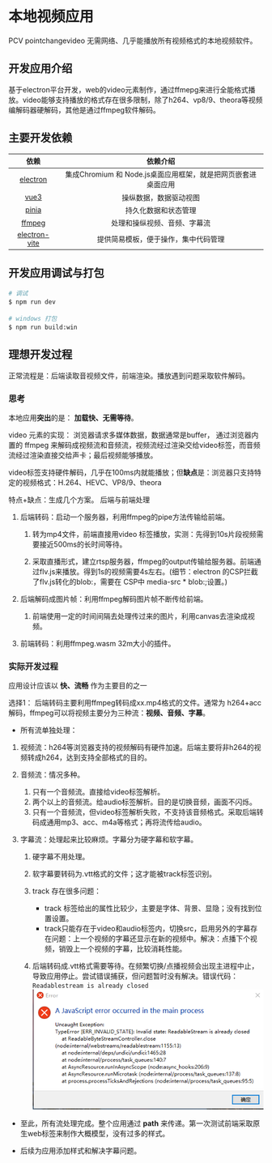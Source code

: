 # 本地视频应用

PCV pointchangevideo 无需网络、几乎能播放所有视频格式的本地视频软件。

## 开发应用介绍

基于electron平台开发，web的video元素制作，通过ffmepg来进行全能格式播放。video能够支持播放的格式存在很多限制，除了h264、vp8/9、theora等视频编解码器硬解码，其他是通过ffmpeg软件解码。

## 主要开发依赖

| 依赖 | 依赖介绍 |
| :----: | :----: |
| [electron](https://www.electronjs.org/zh/) | 集成Chromium 和 Node.js桌面应用框架，就是把网页嵌套进桌面应用 |
| [vue3](https://cn.vuejs.org/) | 操纵数据，数据驱动视图 |
| [pinia](https://pinia.vuejs.org/zh/) | 持久化数据和状态管理 |
| [ffmpeg](https://github.com/fluent-ffmpeg/node-fluent-ffmpeg) | 处理和操纵视频、音频、字幕流 |
| [electron-vite](https://cn.electron-vite.org/) | 提供简易模板，便于操作，集中代码管理 |

## 开发应用调试与打包

```bash
# 调试
$ npm run dev

# windows 打包
$ npm run build:win
```

## 理想开发过程

正常流程是：后端读取音视频文件，前端渲染。播放遇到问题采取软件解码。

### 思考

本地应用**突出**的是： **加载快、无需等待**。

video 元素的实现： 浏览器请求多媒体数据，数据通常是buffer， 通过浏览器内置的 ffmpeg 来解码成视频流和音频流，视频流经过渲染交给video标签，而音频流经过渲染直接交给声卡；最后视频能够播放。

video标签支持硬件解码，几乎在100ms内就能播放；但**缺点**是：浏览器只支持特定的视频格式：H.264、HEVC、VP8/9、theora

特点+缺点：生成几个方案。
后端与前端处理

1. 后端转码：启动一个服务器，利用ffmpeg的pipe方法传输给前端。

    1. 转为mp4文件，前端直接用video 标签播放，实测：先得到10s片段视频需要接近500ms的长时间等待。

    2. 采取直播形式，建立rtsp服务器，ffmpeg的output传输给服务器。前端通过flv.js来播放。得到1s的视频需要4s左右。(细节：electron 的CSP拦截了flv.js转化的blob:，需要在 CSP中 media-src * blob:;设置。)

2. 后端解码成图片帧：利用ffmpeg解码图片帧不断传给前端。

    1. 前端使用一定的时间间隔去处理传过来的图片，利用canvas去渲染成视频。

3. 前端转码：利用ffmpeg.wasm 32m大小的插件。

### 实际开发过程

应用设计应该以 **快、流畅** 作为主要目的之一

选择1：
后端转码主要利用ffmpeg转码成xx.mp4格式的文件。通常为 h264+acc 解码，ffmpeg可以将视频主要分为三种流：**视频、音频、字幕**。

- 所有流单独处理：

1. 视频流：h264等浏览器支持的视频解码有硬件加速。后端主要将非h264的视频转成h264，达到支持全部格式的目的。

2. 音频流：情况多种。
   1. 只有一个音频流。直接给video标签解析。
   2. 两个以上的音频流。给audio标签解析。目的是切换音频，画面不闪烁。
   3. 只有一个音频流，但video标签解析失败，不支持该音频格式。采取后端转码成通用mp3、acc、m4a等格式；再将流传给audio。

3. 字幕流：处理起来比较麻烦。字幕分为硬字幕和软字幕。

    1. 硬字幕不用处理。
    2. 软字幕要转码为.vtt格式的文件；这才能被track标签识别。
    3. track 存在很多问题：

       - track 标签给出的属性比较少，主要是字体、背景、显隐；没有找到位置设置。
       - track只能存在于video和audio标签内，切换src，启用另外的字幕存在问题：上一个视频的字幕还显示在新的视频中。解决：点播下个视频，销毁上一个视频的字幕，比较消耗性能。
    4. 后端转码成.vtt格式需要等待。在频繁切换/点播视频会出现主进程中止，导致应用停止。尝试错误捕获，但问题暂时没有解决。错误代码：```Readablestream is already closed```
   ![alt Readablestream is already closed](./resources/readable_error.png)

- 至此，所有流处理完成。整个应用通过 **path** 来传递。第一次测试前端采取原生web标签来制作大概模型，没有过多的样式。

- 后续为应用添加样式和解决字幕问题。
